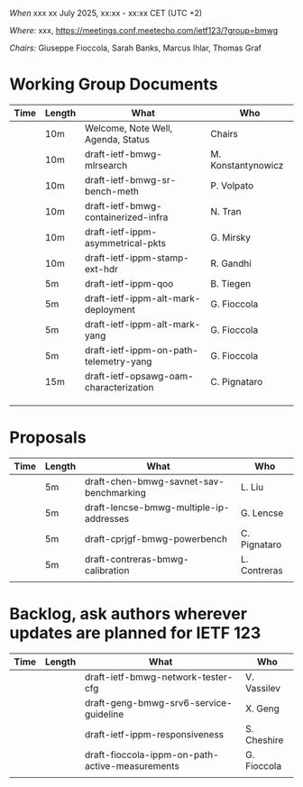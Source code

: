 *When*   xxx xx July 2025, xx:xx - xx:xx CET (UTC +2)

*Where:*  xxx, https://meetings.conf.meetecho.com/ietf123/?group=bmwg

*Chairs:* Giuseppe Fioccola, Sarah Banks, Marcus Ihlar, Thomas Graf

# Working Group Documents

| Time    | Length | What                                        | Who          |
|---------|--------|---------------------------------------------|--------------|
|         | 10m    | Welcome, Note Well, Agenda, Status          | Chairs       |
|         | 10m    | draft-ietf-bmwg-mlrsearch                   | M. Konstantynowicz |
|         | 10m    | draft-ietf-bmwg-sr-bench-meth               | P. Volpato   |
|         | 10m    | draft-ietf-bmwg-containerized-infra         | N. Tran      |
|         | 10m    | draft-ietf-ippm-asymmetrical-pkts           | G. Mirsky    |
|         | 10m    | draft-ietf-ippm-stamp-ext-hdr               | R. Gandhi    |
|         | 5m     | draft-ietf-ippm-qoo                         | B. Tiegen    |
|         | 5m     | draft-ietf-ippm-alt-mark-deployment         | G. Fioccola  |
|         | 5m     | draft-ietf-ippm-alt-mark-yang               | G. Fioccola  |
|         | 5m     | draft-ietf-ippm-on-path-telemetry-yang      | G. Fioccola  |
|         | 15m    | draft-ietf-opsawg-oam-characterization      | C. Pignataro |
|         |        |                                             |              |
|         |        |                                             |              |
|         |        |                                             |              |

# Proposals

| Time    | Length | What                                        | Who          |
|---------|--------|---------------------------------------------|--------------|
|         | 5m     | draft-chen-bmwg-savnet-sav-benchmarking     | L. Liu       |
|         | 5m     | draft-lencse-bmwg-multiple-ip-addresses     | G. Lencse    |
|         | 5m     | draft-cprjgf-bmwg-powerbench                | C. Pignataro |
|         | 5m     | draft-contreras-bmwg-calibration            | L. Contreras |
|         |        |                                             |              |

# Backlog, ask authors wherever updates are planned for IETF 123

| Time    | Length | What                                        | Who          |
|---------|--------|---------------------------------------------|--------------|
|         |        | draft-ietf-bmwg-network-tester-cfg          | V. Vassilev  |
|         |        | draft-geng-bmwg-srv6-service-guideline      | X. Geng      |
|         |        | draft-ietf-ippm-responsiveness              | S. Cheshire  |
|         |        | draft-fioccola-ippm-on-path-active-measurements | G. Fioccola |
|         |        |                                             |              |
